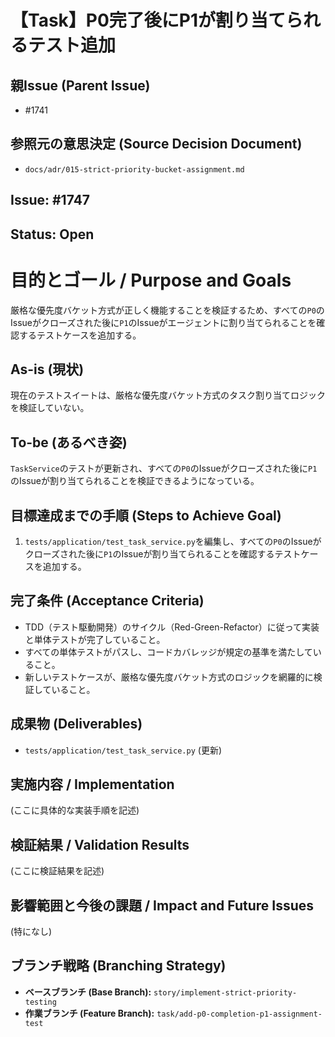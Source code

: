# 【Task】P0完了後にP1が割り当てられるテスト追加

## 親Issue (Parent Issue)
- #1741

## 参照元の意思決定 (Source Decision Document)
- `docs/adr/015-strict-priority-bucket-assignment.md`

## Issue: #1747
## Status: Open

# 目的とゴール / Purpose and Goals
厳格な優先度バケット方式が正しく機能することを検証するため、すべての`P0`のIssueがクローズされた後に`P1`のIssueがエージェントに割り当てられることを確認するテストケースを追加する。

## As-is (現状)
現在のテストスイートは、厳格な優先度バケット方式のタスク割り当てロジックを検証していない。

## To-be (あるべき姿)
`TaskService`のテストが更新され、すべての`P0`のIssueがクローズされた後に`P1`のIssueが割り当てられることを検証できるようになっている。

## 目標達成までの手順 (Steps to Achieve Goal)
1. `tests/application/test_task_service.py`を編集し、すべての`P0`のIssueがクローズされた後に`P1`のIssueが割り当てられることを確認するテストケースを追加する。

## 完了条件 (Acceptance Criteria)
- TDD（テスト駆動開発）のサイクル（Red-Green-Refactor）に従って実装と単体テストが完了していること。
- すべての単体テストがパスし、コードカバレッジが規定の基準を満たしていること。
- 新しいテストケースが、厳格な優先度バケット方式のロジックを網羅的に検証していること。

## 成果物 (Deliverables)
- `tests/application/test_task_service.py` (更新)

## 実施内容 / Implementation
(ここに具体的な実装手順を記述)

## 検証結果 / Validation Results
(ここに検証結果を記述)

## 影響範囲と今後の課題 / Impact and Future Issues
(特になし)

## ブランチ戦略 (Branching Strategy)
- **ベースブランチ (Base Branch):** `story/implement-strict-priority-testing`
- **作業ブランチ (Feature Branch):** `task/add-p0-completion-p1-assignment-test`
